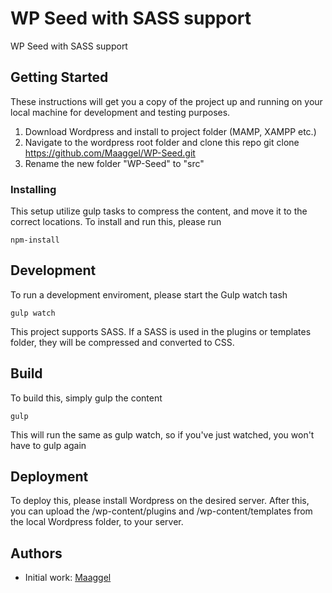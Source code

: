 # WP Seed with SASS support

WP Seed with SASS support

## Getting Started

These instructions will get you a copy of the project up and running on your local machine for development and testing purposes.

1. Download Wordpress and install to project folder (MAMP, XAMPP etc.)
2. Navigate to the wordpress root folder and clone this repo
   git clone https://github.com/Maaggel/WP-Seed.git
3. Rename the new folder "WP-Seed" to "src"

### Installing

This setup utilize gulp tasks to compress the content, and move it to the correct locations.
To install and run this, please run
```
npm-install
```

## Development

To run a development enviroment, please start the Gulp watch tash
```
gulp watch
```

This project supports SASS.
If a SASS is used in the plugins or templates folder, they will be compressed and converted to CSS.

## Build

To build this, simply gulp the content
```
gulp
```
This will run the same as gulp watch, so if you've just watched, you won't have to gulp again

## Deployment

To deploy this, please install Wordpress on the desired server.
After this, you can upload the /wp-content/plugins and /wp-content/templates from the local Wordpress folder, to your server.

## Authors

- Initial work: [Maaggel](https://github.com/maaggel)